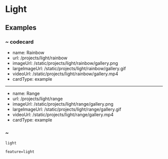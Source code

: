 # Light

## Examples

### ~ codecard

* name: Rainbow
* url: /projects/light/rainbow
* imageUrl: /static/projects/light/rainbow/gallery.png
* largeImageUrl: /static/projects/light/rainbow/gallery.gif
* videoUrl: /static/projects/light/rainbow/gallery.mp4
* cardType: example


---

* name: Range
* url: /projects/light/range
* imageUrl: /static/projects/light/range/gallery.png
* largeImageUrl: /static/projects/light/range/gallery.gif
* videoUrl: /static/projects/light/range/gallery.mp4
* cardType: example


### ~


```package
light
```

```config
feature=light
```